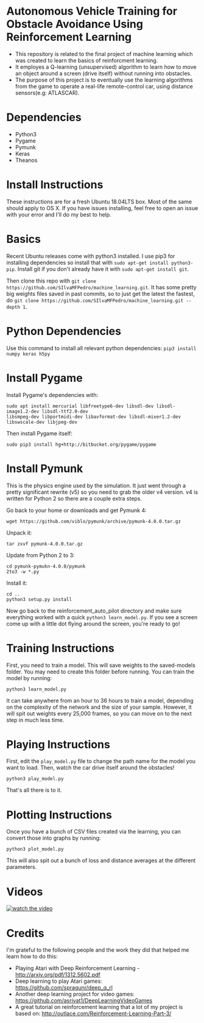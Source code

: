 # Autonomous Vehicle Training for Obstacle Avoidance Using Reinforcement Learning

- This repository is related to the final project of machine learning which was created to learn the basics of reinforcment learning.
- It employes a Q-learning (unsupervised) algorithm to learn how to move an object around a screen (drive itself) without running into obstacles.
- The purpose of this project is to eventually use the learning algorithms from the game to operate a real-life remote-control car, using distance sensors(e.g: ATLASCAR).

# Dependencies
- Python3
- Pygame
- Pymunk
- Keras
- Theanos

# Install Instructions

These instructions are for a fresh Ubuntu 18.04LTS box. Most of the same should apply to OS X. If you have issues installing, feel free to open an issue with your error and I'll do my best to help.

# Basics
Recent Ubuntu releases come with python3 installed. I use pip3 for installing dependencies so install that with `sudo apt-get install python3-pip`. Install git if you don't already have it with `sudo apt-get install git`.

Then clone this repo with `git clone https://github.com/SIlvaMFPedro/machine_learning.git`. It has some pretty big weights files saved in past commits, so to just get the latest the fastest, do `git clone https://github.com/SIlvaMFPedro/machine_learning.git --depth 1`.


# Python Dependencies
Use this command to install all relevant python dependencies:
`pip3 install numpy keras h5py`

# Install Pygame

Install Pygame's dependencies with:

    sudo apt install mercurial libfreetype6-dev libsdl-dev libsdl-image1.2-dev libsdl-ttf2.0-dev 
    libsmpeg-dev libportmidi-dev libavformat-dev libsdl-mixer1.2-dev libswscale-dev libjpeg-dev

Then install Pygame itself:

    sudo pip3 install hg+http://bitbucket.org/pygame/pygame

# Install Pymunk

This is the physics engine used by the simulation. It just went through a pretty significant rewrite (v5) so you need to grab the older v4 version. v4 is written for Python 2 so there are a couple extra steps.

Go back to your home or downloads and get Pymunk 4:

    wget https://github.com/viblo/pymunk/archive/pymunk-4.0.0.tar.gz

Unpack it:

    tar zxvf pymunk-4.0.0.tar.gz

Update from Python 2 to 3:

    cd pymunk-pymukn-4.0.0/pymunk
    2to3 -w *.py

Install it:

    cd .. 
    python3 setup.py install

Now go back to the reinforcement_auto_pilot directory and make sure everything worked with a quick `python3 learn_model.py`. If you see a screen come up with a little dot flying around the screen, you're ready to go!


# Training Instructions
First, you need to train a model. This will save weights to the saved-models folder. You may need to create this folder before running. You can train the model by running:

    python3 learn_model.py

It can take anywhere from an hour to 36 hours to train a model, depending on the complexity of the network and the size of your sample. However, it will spit out weights every 25,000 frames, so you can move on to the next step in much less time.

# Playing Instructions
First, edit the `play_model.py` file to change the path name for the model you want to load. 
Then, watch the car drive itself around the obstacles!

    python3 play_model.py

That's all there is to it.

# Plotting Instructions

Once you have a bunch of CSV files created via the learning, you can convert those into graphs by running:

    python3 plot_model.py

This will also spit out a bunch of loss and distance averages at the different parameters.

# Videos

[![watch the video](https://imgur.com/a/obXCW5k)](https://youtu.be/I3qTrub-1HQ)

# Credits

I'm grateful to the following people and the work they did that helped me learn how to do this:

- Playing Atari with Deep Reinforcement Learning - http://arxiv.org/pdf/1312.5602.pdf
- Deep learning to play Atari games: https://github.com/spragunr/deep_q_rl
- Another deep learning project for video games: https://github.com/asrivat1/DeepLearningVideoGames
- A great tutorial on reinforcement learning that a lot of my project is based on: http://outlace.com/Reinforcement-Learning-Part-3/